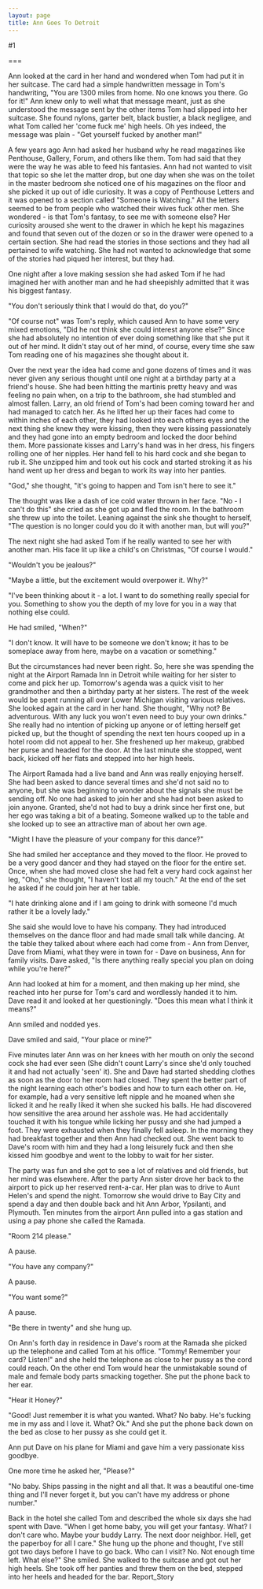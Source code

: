 ```yaml
---
layout: page
title: Ann Goes To Detroit
---
```

#1 

===

Ann looked at the card in her hand and wondered when Tom had put it in her suitcase. The card had a simple handwritten message in Tom's handwriting, "You are 1300 miles from home. No one knows you there. Go for it!" Ann knew only to well what that message meant, just as she understood the message sent by the other items Tom had slipped into her suitcase. She found nylons, garter belt, black bustier, a black negligee, and what Tom called her 'come fuck me' high heels. Oh yes indeed, the message was plain - "Get yourself fucked by another man!" 

A few years ago Ann had asked her husband why he read magazines like Penthouse, Gallery, Forum, and others like them. Tom had said that they were the way he was able to feed his fantasies. Ann had not wanted to visit that topic so she let the matter drop, but one day when she was on the toilet in the master bedroom she noticed one of his magazines on the floor and she picked it up out of idle curiosity. It was a copy of Penthouse Letters and it was opened to a section called "Someone is Watching." All the letters seemed to be from people who watched their wives fuck other men. She wondered - is that Tom's fantasy, to see me with someone else? Her curiosity aroused she went to the drawer in which he kept his magazines and found that seven out of the dozen or so in the drawer were opened to a certain section. She had read the stories in those sections and they had all pertained to wife watching. She had not wanted to acknowledge that some of the stories had piqued her interest, but they had. 

One night after a love making session she had asked Tom if he had imagined her with another man and he had sheepishly admitted that it was his biggest fantasy. 

"You don't seriously think that I would do that, do you?" 

"Of course not" was Tom's reply, which caused Ann to have some very mixed emotions, "Did he not think she could interest anyone else?" Since she had absolutely no intention of ever doing something like that she put it out of her mind. It didn't stay out of her mind, of course, every time she saw Tom reading one of his magazines she thought about it. 

Over the next year the idea had come and gone dozens of times and it was never given any serious thought until one night at a birthday party at a friend's house. She had been hitting the martinis pretty heavy and was feeling no pain when, on a trip to the bathroom, she had stumbled and almost fallen. Larry, an old friend of Tom's had been coming toward her and had managed to catch her. As he lifted her up their faces had come to within inches of each other, they had looked into each others eyes and the next thing she knew they were kissing, then they were kissing passionately and they had gone into an empty bedroom and locked the door behind them. More passionate kisses and Larry's hand was in her dress, his fingers rolling one of her nipples. Her hand fell to his hard cock and she began to rub it. She unzipped him and took out his cock and started stroking it as his hand went up her dress and began to work its way into her panties. 

"God," she thought, "it's going to happen and Tom isn't here to see it." 

The thought was like a dash of ice cold water thrown in her face. "No - I can't do this" she cried as she got up and fled the room. In the bathroom she threw up into the toilet. Leaning against the sink she thought to herself, "The question is no longer could you do it with another man, but will you?" 

The next night she had asked Tom if he really wanted to see her with another man. His face lit up like a child's on Christmas, "Of course I would." 

"Wouldn't you be jealous?" 

"Maybe a little, but the excitement would overpower it. Why?" 

"I've been thinking about it - a lot. I want to do something really special for you. Something to show you the depth of my love for you in a way that nothing else could. 

He had smiled, "When?" 

"I don't know. It will have to be someone we don't know; it has to be someplace away from here, maybe on a vacation or something." 

But the circumstances had never been right. So, here she was spending the night at the Airport Ramada Inn in Detroit while waiting for her sister to come and pick her up. Tomorrow's agenda was a quick visit to her grandmother and then a birthday party at her sisters. The rest of the week would be spent running all over Lower Michigan visiting various relatives. She looked again at the card in her hand. She thought, "Why not? Be adventurous. With any luck you won't even need to buy your own drinks." She really had no intention of picking up anyone or of letting herself get picked up, but the thought of spending the next ten hours cooped up in a hotel room did not appeal to her. She freshened up her makeup, grabbed her purse and headed for the door. At the last minute she stopped, went back, kicked off her flats and stepped into her high heels. 

The Airport Ramada had a live band and Ann was really enjoying herself. She had been asked to dance several times and she'd not said no to anyone, but she was beginning to wonder about the signals she must be sending off. No one had asked to join her and she had not been asked to join anyone. Granted, she'd not had to buy a drink since her first one, but her ego was taking a bit of a beating. Someone walked up to the table and she looked up to see an attractive man of about her own age. 

"Might I have the pleasure of your company for this dance?" 

She had smiled her acceptance and they moved to the floor. He proved to be a very good dancer and they had stayed on the floor for the entire set. Once, when she had moved close she had felt a very hard cock against her leg, "Oho," she thought, "I haven't lost all my touch." At the end of the set he asked if he could join her at her table. 

"I hate drinking alone and if I am going to drink with someone I'd much rather it be a lovely lady." 

She said she would love to have his company. They had introduced themselves on the dance floor and had made small talk while dancing. At the table they talked about where each had come from - Ann from Denver, Dave from Miami, what they were in town for - Dave on business, Ann for family visits. Dave asked, "Is there anything really special you plan on doing while you're here?" 

Ann had looked at him for a moment, and then making up her mind, she reached into her purse for Tom's card and wordlessly handed it to him. Dave read it and looked at her questioningly. "Does this mean what I think it means?" 

Ann smiled and nodded yes. 

Dave smiled and said, "Your place or mine?" 

Five minutes later Ann was on her knees with her mouth on only the second cock she had ever seen (She didn't count Larry's since she'd only touched it and had not actually 'seen' it). She and Dave had started shedding clothes as soon as the door to her room had closed. They spent the better part of the night learning each other's bodies and how to turn each other on. He, for example, had a very sensitive left nipple and he moaned when she licked it and he really liked it when she sucked his balls. He had discovered how sensitive the area around her asshole was. He had accidentally touched it with his tongue while licking her pussy and she had jumped a foot. They were exhausted when they finally fell asleep. In the morning they had breakfast together and then Ann had checked out. She went back to Dave's room with him and they had a long leisurely fuck and then she kissed him goodbye and went to the lobby to wait for her sister. 

The party was fun and she got to see a lot of relatives and old friends, but her mind was elsewhere. After the party Ann sister drove her back to the airport to pick up her reserved rent-a-car. Her plan was to drive to Aunt Helen's and spend the night. Tomorrow she would drive to Bay City and spend a day and then double back and hit Ann Arbor, Ypsilanti, and Plymouth. Ten minutes from the airport Ann pulled into a gas station and using a pay phone she called the Ramada. 

"Room 214 please." 

A pause. 

"You have any company?" 

A pause. 

"You want some?" 

A pause. 

"Be there in twenty" and she hung up. 

On Ann's forth day in residence in Dave's room at the Ramada she picked up the telephone and called Tom at his office. "Tommy! Remember your card? Listen!" and she held the telephone as close to her pussy as the cord could reach. On the other end Tom would hear the unmistakable sound of male and female body parts smacking together. She put the phone back to her ear. 

"Hear it Honey?" 

"Good! Just remember it is what you wanted. What? No baby. He's fucking me in my ass and I love it. What? Ok." And she put the phone back down on the bed as close to her pussy as she could get it. 

Ann put Dave on his plane for Miami and gave him a very passionate kiss goodbye. 

One more time he asked her, "Please?" 

"No baby. Ships passing in the night and all that. It was a beautiful one-time thing and I'll never forget it, but you can't have my address or phone number." 

Back in the hotel she called Tom and described the whole six days she had spent with Dave. "When I get home baby, you will get your fantasy. What? I don't care who. Maybe your buddy Larry. The next door neighbor. Hell, get the paperboy for all I care." She hung up the phone and thought, I've still got two days before I have to go back. Who can I visit? No. Not enough time left. What else?" She smiled. She walked to the suitcase and got out her high heels. She took off her panties and threw them on the bed, stepped into her heels and headed for the bar. Report_Story 
